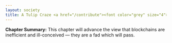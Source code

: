 ```yaml
---
layout: society
title: A Tulip Craze <a href="/contribute"><font color="grey" size="4">(Soliciting Contributions)</font></a>
---
```


<b>Chapter Summary:</b> This chapter will advance the view that blockchains are inefficient and ill-conceived — they are a fad which will pass.